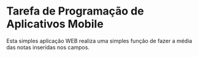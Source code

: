 <h1>Tarefa de Programação de Aplicativos Mobile</h1>

<p>Esta simples aplicação WEB realiza uma simples função de fazer a média das notas inseridas nos campos.</p>
